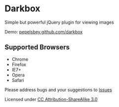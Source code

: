 # Darkbox
Simple but powerful jQuery plugin for viewing images

Demo: [pepelsbey.github.com/darkbox](http://pepelsbey.github.com/darkbox/)

## Supported Browsers

* Chrome
* Firefox
* IE7+
* Opera
* Safari

Please address bugs and your suggestions to [Issues](http://github.com/pepelsbey/darkbox/issues)

Licensed under [CC Attribution-ShareAlike 3.0](http://creativecommons.org/licenses/by-sa/3.0/)